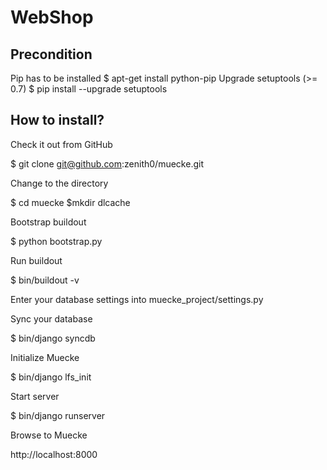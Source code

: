 WebShop
=======

Precondition
------------
Pip has to be installed
$ apt-get install python-pip
Upgrade setuptools (>= 0.7)
$ pip install --upgrade setuptools

How to install?
--------------
Check it out from GitHub

$ git clone git@github.com:zenith0/muecke.git

Change to the directory

$ cd muecke
$mkdir dlcache


Bootstrap buildout

$ python bootstrap.py

Run buildout

$ bin/buildout -v

Enter your database settings into muecke_project/settings.py

Sync your database

$ bin/django syncdb

Initialize Muecke

$ bin/django lfs_init

Start server

$ bin/django runserver

Browse to Muecke

http://localhost:8000
